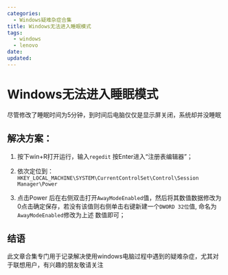 ```yaml
---
categories:
  - Windows疑难杂症合集
title: Windows无法进入睡眠模式
tags:
  - windows
  - lenovo
date:
updated:
---
```


# Windows无法进入睡眠模式
尽管修改了睡眠时间为5分钟，到时间后电脑仅仅是显示屏关闭，系统却并没睡眠

## 解决方案：
1. 按下win+R打开运行，输入`regedit` 按Enter进入“注册表编辑器”；

2. 依次定位到：`HKEY_LOCAL_MACHINE\SYSTEM\CurrentControlSet\Control\Session Manager\Power`

3. 点击Power 后在右侧双击打开`AwayModeEnabled`值，然后将其数值数据修改为0点击确定保存，若没有该值则右侧单击右键新建一个`DWORD 32位`值, 命名为`AwayModeEnabled`修改为上述 数值即可；

## 结语
此文章合集专门用于记录解决使用windows电脑过程中遇到的疑难杂症，尤其对于联想用户，有兴趣的朋友敬请关注